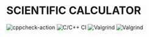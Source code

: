 # SCIENTIFIC CALCULATOR
![cppcheck-action](https://github.com/99003173/Scientific-Calculator/workflows/cppcheck-action/badge.svg)
![C/C++ CI](https://github.com/99003173/Scientific-Calculator/workflows/C/C++%20CI/badge.svg)
![Valgrind](https://github.com/99003173/Scientific-Calculator/workflows/Valgrind/badge.svg)
![Valgrind](https://github.com/99003173/Scientific-Calculator/workflows/Valgrind/badge.svg)
